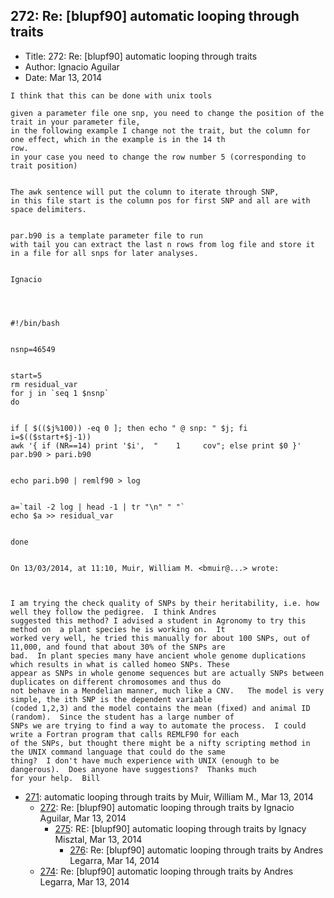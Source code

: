 ## 272: Re: [blupf90] automatic looping through traits

- Title: 272: Re: [blupf90] automatic looping through traits
- Author: Ignacio Aguilar
- Date: Mar 13, 2014
```
I think that this can be done with unix tools

given a parameter file one snp, you need to change the position of the trait in your parameter file, 
in the following example I change not the trait, but the column for one effect, which in the example is in the 14 th
row. 
in your case you need to change the row number 5 (corresponding to trait position) 


The awk sentence will put the column to iterate through SNP, 
in this file start is the column pos for first SNP and all are with space delimiters. 


par.b90 is a template parameter file to run
with tail you can extract the last n rows from log file and store it  in a file for all snps for later analyses. 


Ignacio 




#!/bin/bash


nsnp=46549


start=5
rm residual_var
for j in `seq 1 $nsnp`
do


if [ $(($j%100)) -eq 0 ]; then echo " @ snp: " $j; fi
i=$(($start+$j-1))
awk '{ if (NR==14) print '$i',	"    1	   cov"; else print $0 }' par.b90 > pari.b90


echo pari.b90 | remlf90 > log


a=`tail -2 log | head -1 | tr "\n" " "`
echo $a >> residual_var


done


On 13/03/2014, at 11:10, Muir, William M. <bmuir@...> wrote:



I am trying the check quality of SNPs by their heritability, i.e. how well they follow the pedigree.  I think Andres
suggested this method? I advised a student in Agronomy to try this method on  a plant species he is working on.  It
worked very well, he tried this manually for about 100 SNPs, out of 11,000, and found that about 30% of the SNPs are
bad.  In plant species many have ancient whole genome duplications which results in what is called homeo SNPs. These
appear as SNPs in whole genome sequences but are actually SNPs between duplicates on different chromosomes and thus do
not behave in a Mendelian manner, much like a CNV.   The model is very simple, the ith SNP is the dependent variable
(coded 1,2,3) and the model contains the mean (fixed) and animal ID (random).  Since the student has a large number of
SNPs we are trying to find a way to automate the process.  I could write a Fortran program that calls REMLF90 for each
of the SNPs, but thought there might be a nifty scripting method in the UNIX command language that could do the same
thing?	I don't have much experience with UNIX (enough to be dangerous).  Does anyone have suggestions?  Thanks much
for your help.	Bill	
```

- [271](0271.md): automatic looping through traits by Muir, William M., Mar 13, 2014
    - [272](0272.md): Re: [blupf90] automatic looping through traits by Ignacio Aguilar, Mar 13, 2014
        - [275](0275.md): RE: [blupf90] automatic looping through traits by Ignacy Misztal, Mar 13, 2014
            - [276](0276.md): Re: [blupf90] automatic looping through traits by Andres Legarra, Mar 14, 2014
    - [274](0274.md): Re: [blupf90] automatic looping through traits by Andres Legarra, Mar 13, 2014
